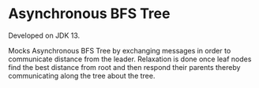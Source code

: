 # Asynchronous BFS Tree
 
Developed on JDK 13.

Mocks Asynchronous BFS Tree by exchanging messages in order to communicate distance from the leader. Relaxation is done once leaf nodes find the best distance from root and then respond their parents thereby communicating along the tree about the tree.
